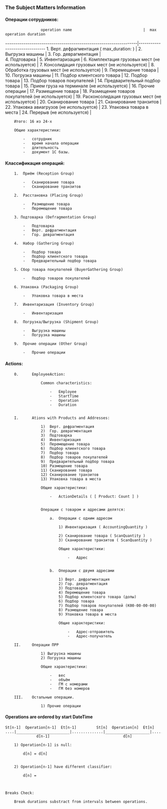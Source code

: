 ### The Subject Matters Information

#### Операции сотрудников:

	
                    operation name                                |  max operation duration
------------------------------------------------------------------|-------------------------------
		1.	Верт. дефрагментация ( max_duration: )                |
		2.	Выгрузка машины                                       |
		3.	Гор. деврагментация                                   |                                     
		4.	Подтоварка                                            |
		5.	Инвентаризация                                        |
		6.	Комплектация грузовых мест (не используется)          |
		7.	Консолидация грузовых мест (не используется)          |
		8.	Обработка грузовых мест (не используется)             |
		9.	Перемещение товара                                    |
		10.	Погрузка машины                                       |
		11.	Подбор клиентского товара                             |
		12. Подбор товара                                         |
		13.	Подбор товаров покупателей                            |
		14.	Предварительный подбор товара                         |
		15.	Прием груза на терминале (не используется)            |
		16.	Прочие операции                                       |
		17.	Размещение товара                                     |
		18.	Размещение товаров покупателей (не используется)      |
		19.	Расконсолидация грузовых мест (не используется)       |
		20.	Сканирование товара                                   |
		21. Сканирование транзитов                                |
		22.	Упаковка авиагрузов (не используется)                 |
		23.	Упаковка товара в места                               |
		24. Перерыв (не используется)                             |
		
		Итого: 16 из 24-х
		
		Общие характеристики:
		
			-	сотрудник
			-	время начала операции
			-	длительность
			-	документ 1С базы.
	
	
#### Классификация операций:
	
		1.	Приём (Reception Group)
		
			-	Сканирование товара
			-	Сканирование транзитов
			
		2.	Расстановка (Placing Group)
		
			-	Размещение товара 
			-	Перемещение товара

		3. Подтоварка (Defragmentation Group)

			-	Подтоварка
			-	Верт. дефрагментация
			-	Гор. деврагментация
			
		4.	Набор (Gathering Group)
		
			-	Подбор товара
			-	Подбор клиентского товара
			-	Предварительный подбор товара

		5. Сбор товара покупателей (BuyerGathering Group)

			-	Подбор товаров покупателей

		6. Упаковка (Packaging Group)

			-	Упаковка товара в места
		
		7.	Инвентаризация (Inventory Group)
		
			-	Инвентаризация
			
		8.	Погрузка/Выгрузка (Shipment Group)
		
			-	Выгрузка машины
			-	Погрузка машины
			
		9.	Прочие операции (Other Group)
		
			-	Прочие операции

#### Actions:

        0.      EmployeeAction:

                    Common characteristics:

                        -   Employee
                        -   StartTime
                        -   Operation
                        -   Duration

	
		I.		Ations with Products and Addresses:
					
					1)  Верт. дефрагментация
					2)  Гор. деврагментация
					3)  Подтоварка
					4)  Инвентаризация
					5)  Перемещение товара
					6)  Подбор клиентского товара
					7)  Подбор товара
					8)  Подбор товаров покупателей
					9)  Предварительный подбор товара
					10) Размещение товара
					11) Сканирование товара
					12) Сканирование транзитов
					13) Упаковка товара в места
					
					Общие характеристики:
					
						-	ActionDetails ( [ Product: Count ] )

					
					Операции с товаром и адресами делятся:
				
						a.	Операции с одним адресом
						
							1) Инвентаризация ( AccountingQuantity )

							2) Сканирование товара ( ScanQuantity )
							3) Сканирование транзитов ( ScanQuantity )
							
							Общие характеристики:
							
								-	Адрес
						
						
						b.	Операции с двумя адресами
						
							1) Верт. дефрагментация
							2) Гор. деврагментация
							3) Подтоварка
							4) Перемещение товара
							5) Подбор клиентского товара (допы)
							6) Подбор товара
							7) Подбор товаров покупателей (К00-00-00-00)
							8) Размещение товара
							9) Упаковка товара в места
							
							Общие характеристики:
							
								-	Адрес-отправитель
								-	Адрес-получатель
					
		II.		Операции ПРР
		
					1) Выгрузка машины
					2) Погрузка машины
					
					Общие характеристики:
					
						-	вес
						-	объём
						-	ГМ с номерами
						-	ГМ без номеров
					
		III.	Остальные операции.
		
					1) Прочие операции


#### Operations are ordered by start DateTime
	
	St[n-1]  Operation[n-1]  Et[n-1]         St[n]  Operation[n]  Et[n]        
	....|________________________|..............|____________________|.......
	              d[n-1]                                 d[n]

		1) Operation[n-1] is null:
		
			d[n] = d[n]
	

		2) Operation[n-1] have different classifier:
	
			d[n] = 
	
	
	
	Breaks Check:
	
		Break durations substract from intervals between operations.